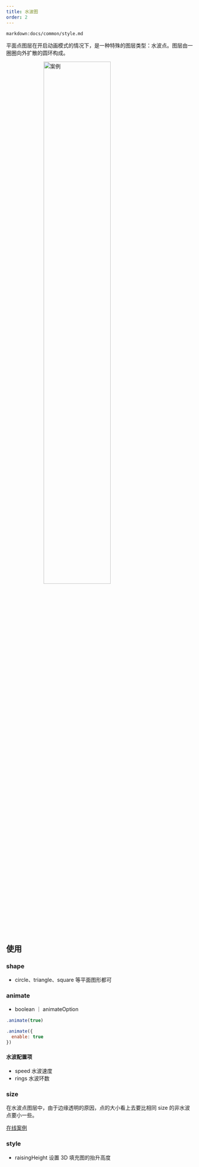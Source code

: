 ```yaml
---
title: 水波图
order: 2
---
```

`markdown:docs/common/style.md`

平面点图层在开启动画模式的情况下，是一种特殊的图层类型：水波点。图层由一圈圈向外扩散的圆环构成。

<img width="60%" style="display: block;margin: 0 auto;" alt="案例" src='https://gw.alipayobjects.com/mdn/rms_816329/afts/img/A*pcp3RKnNK1oAAAAAAAAAAAAAARQnAQ'>

## 使用

### shape

- circle、triangle、square 等平面图形都可

### animate

- boolean ｜ animateOption

```javascript
.animate(true)

.animate({
  enable: true
})
```

#### 水波配置项

- speed 水波速度
- rings 水波环数

### size

在水波点图层中，由于边缘透明的原因，点的大小看上去要比相同 size 的非水波点要小一些。

[在线案例](/zh/examples/point/scatter#animatePoint)

### style

- raisingHeight 设置 3D 填充图的抬升高度
